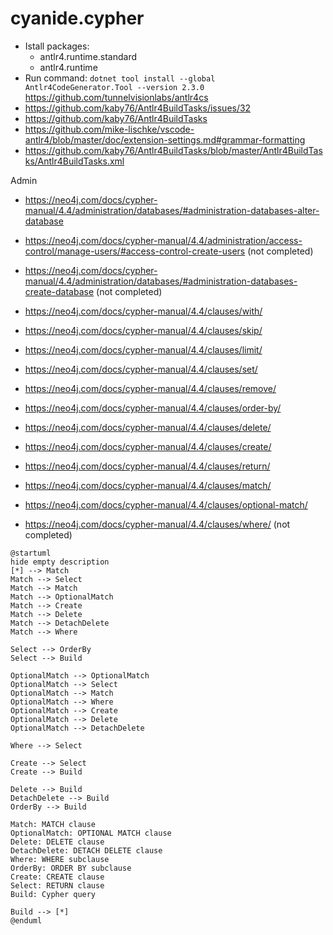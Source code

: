 # cyanide.cypher

- Istall packages:
  - antlr4.runtime.standard
  - antlr4.runtime
- Run command: `dotnet tool install --global Antlr4CodeGenerator.Tool --version 2.3.0`
  https://github.com/tunnelvisionlabs/antlr4cs
- https://github.com/kaby76/Antlr4BuildTasks/issues/32
- https://github.com/kaby76/Antlr4BuildTasks
- https://github.com/mike-lischke/vscode-antlr4/blob/master/doc/extension-settings.md#grammar-formatting
- https://github.com/kaby76/Antlr4BuildTasks/blob/master/Antlr4BuildTasks/Antlr4BuildTasks.xml

Admin
- https://neo4j.com/docs/cypher-manual/4.4/administration/databases/#administration-databases-alter-database
- https://neo4j.com/docs/cypher-manual/4.4/administration/access-control/manage-users/#access-control-create-users (not completed)
- https://neo4j.com/docs/cypher-manual/4.4/administration/databases/#administration-databases-create-database (not completed)

- https://neo4j.com/docs/cypher-manual/4.4/clauses/with/
- https://neo4j.com/docs/cypher-manual/4.4/clauses/skip/
- https://neo4j.com/docs/cypher-manual/4.4/clauses/limit/
- https://neo4j.com/docs/cypher-manual/4.4/clauses/set/
- https://neo4j.com/docs/cypher-manual/4.4/clauses/remove/
- https://neo4j.com/docs/cypher-manual/4.4/clauses/order-by/
- https://neo4j.com/docs/cypher-manual/4.4/clauses/delete/
- https://neo4j.com/docs/cypher-manual/4.4/clauses/create/
- https://neo4j.com/docs/cypher-manual/4.4/clauses/return/
- https://neo4j.com/docs/cypher-manual/4.4/clauses/match/
- https://neo4j.com/docs/cypher-manual/4.4/clauses/optional-match/
- https://neo4j.com/docs/cypher-manual/4.4/clauses/where/ (not completed)

```
@startuml
hide empty description
[*] --> Match
Match --> Select
Match --> Match
Match --> OptionalMatch
Match --> Create
Match --> Delete
Match --> DetachDelete
Match --> Where

Select --> OrderBy
Select --> Build

OptionalMatch --> OptionalMatch
OptionalMatch --> Select
OptionalMatch --> Match
OptionalMatch --> Where
OptionalMatch --> Create
OptionalMatch --> Delete
OptionalMatch --> DetachDelete

Where --> Select

Create --> Select
Create --> Build

Delete --> Build
DetachDelete --> Build
OrderBy --> Build

Match: MATCH clause
OptionalMatch: OPTIONAL MATCH clause
Delete: DELETE clause
DetachDelete: DETACH DELETE clause
Where: WHERE subclause
OrderBy: ORDER BY subclause
Create: CREATE clause
Select: RETURN clause
Build: Cypher query

Build --> [*]
@enduml
```
